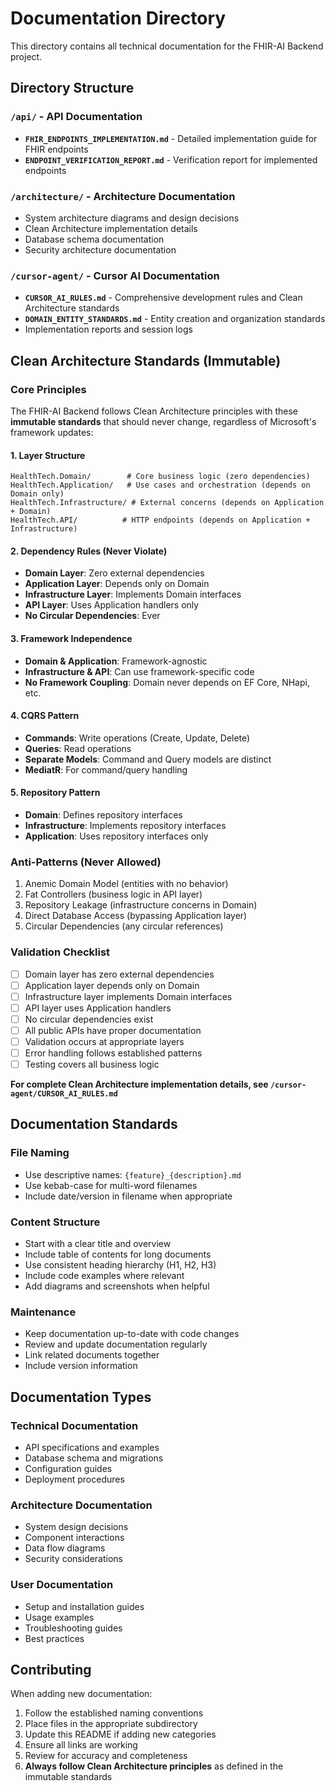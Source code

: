 # Documentation Directory

This directory contains all technical documentation for the FHIR-AI Backend project.

## Directory Structure

### `/api/` - API Documentation
- **`FHIR_ENDPOINTS_IMPLEMENTATION.md`** - Detailed implementation guide for FHIR endpoints
- **`ENDPOINT_VERIFICATION_REPORT.md`** - Verification report for implemented endpoints

### `/architecture/` - Architecture Documentation
- System architecture diagrams and design decisions
- Clean Architecture implementation details
- Database schema documentation
- Security architecture documentation

### `/cursor-agent/` - Cursor AI Documentation
- **`CURSOR_AI_RULES.md`** - Comprehensive development rules and Clean Architecture standards
- **`DOMAIN_ENTITY_STANDARDS.md`** - Entity creation and organization standards
- Implementation reports and session logs

## Clean Architecture Standards (Immutable)

### Core Principles
The FHIR-AI Backend follows Clean Architecture principles with these **immutable standards** that should never change, regardless of Microsoft's framework updates:

#### 1. Layer Structure
```
HealthTech.Domain/        # Core business logic (zero dependencies)
HealthTech.Application/   # Use cases and orchestration (depends on Domain only)
HealthTech.Infrastructure/ # External concerns (depends on Application + Domain)
HealthTech.API/          # HTTP endpoints (depends on Application + Infrastructure)
```

#### 2. Dependency Rules (Never Violate)
- **Domain Layer**: Zero external dependencies
- **Application Layer**: Depends only on Domain
- **Infrastructure Layer**: Implements Domain interfaces
- **API Layer**: Uses Application handlers only
- **No Circular Dependencies**: Ever

#### 3. Framework Independence
- **Domain & Application**: Framework-agnostic
- **Infrastructure & API**: Can use framework-specific code
- **No Framework Coupling**: Domain never depends on EF Core, NHapi, etc.

#### 4. CQRS Pattern
- **Commands**: Write operations (Create, Update, Delete)
- **Queries**: Read operations
- **Separate Models**: Command and Query models are distinct
- **MediatR**: For command/query handling

#### 5. Repository Pattern
- **Domain**: Defines repository interfaces
- **Infrastructure**: Implements repository interfaces
- **Application**: Uses repository interfaces only

### Anti-Patterns (Never Allowed)
1. Anemic Domain Model (entities with no behavior)
2. Fat Controllers (business logic in API layer)
3. Repository Leakage (infrastructure concerns in Domain)
4. Direct Database Access (bypassing Application layer)
5. Circular Dependencies (any circular references)

### Validation Checklist
- [ ] Domain layer has zero external dependencies
- [ ] Application layer depends only on Domain
- [ ] Infrastructure layer implements Domain interfaces
- [ ] API layer uses Application handlers
- [ ] No circular dependencies exist
- [ ] All public APIs have proper documentation
- [ ] Validation occurs at appropriate layers
- [ ] Error handling follows established patterns
- [ ] Testing covers all business logic

**For complete Clean Architecture implementation details, see `/cursor-agent/CURSOR_AI_RULES.md`**

## Documentation Standards

### File Naming
- Use descriptive names: `{feature}_{description}.md`
- Use kebab-case for multi-word filenames
- Include date/version in filename when appropriate

### Content Structure
- Start with a clear title and overview
- Include table of contents for long documents
- Use consistent heading hierarchy (H1, H2, H3)
- Include code examples where relevant
- Add diagrams and screenshots when helpful

### Maintenance
- Keep documentation up-to-date with code changes
- Review and update documentation regularly
- Link related documents together
- Include version information

## Documentation Types

### Technical Documentation
- API specifications and examples
- Database schema and migrations
- Configuration guides
- Deployment procedures

### Architecture Documentation
- System design decisions
- Component interactions
- Data flow diagrams
- Security considerations

### User Documentation
- Setup and installation guides
- Usage examples
- Troubleshooting guides
- Best practices

## Contributing

When adding new documentation:
1. Follow the established naming conventions
2. Place files in the appropriate subdirectory
3. Update this README if adding new categories
4. Ensure all links are working
5. Review for accuracy and completeness
6. **Always follow Clean Architecture principles** as defined in the immutable standards
